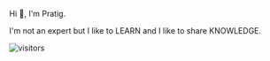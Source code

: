 Hi 👋, I'm Pratig.

I'm not an expert but I like to LEARN and I like to share KNOWLEDGE.


![visitors](https://visitor-badge.laobi.icu/badge?page_id=pratig-sonar.pratig-sonar)
